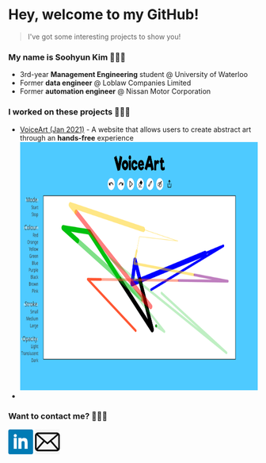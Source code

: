 # Hey, welcome to my GitHub!
> I've got some interesting projects to show you!

### My name is Soohyun Kim 👩🏻‍💻
- 3rd-year **Management Engineering** student @ University of Waterloo
- Former **data engineer** @ Loblaw Companies Limited
- Former **automation engineer** @ Nissan Motor Corporation

### I worked on these projects 🙋🏻‍♀️
- <a href="https://devpost.com/software/voiceart">VoiceArt (Jan 2021)</a> - A website that allows users to create abstract art through an **hands-free** experience
    <img src="image/VoiceArt.png" width="800px" height="500px">
- 

### Want to contact me? 🙆🏻‍♀️
<a href="https://linkedin.com/in/uw-soohyunkim"><img src="image/LinkedIn.png" width="50px" height="50px"></a>
<a href="mailto:s449kim@uwaterloo.ca"><img src="image/Email.jpg" width="50px" height="50px"></a>